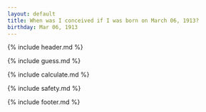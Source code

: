 ```yaml
---
layout: default
title: When was I conceived if I was born on March 06, 1913?
birthday: Mar 06, 1913
---
```


{% include header.md %}

{% include guess.md %}

{% include calculate.md %}

{% include safety.md %}

{% include footer.md %}



